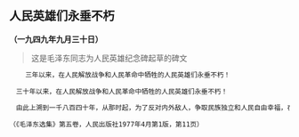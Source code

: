 ## 人民英雄们永垂不朽

**（一九四九年九月三十日）**

> 这是毛泽东同志为人民英雄纪念碑起草的碑文

``` txt
	三年以来，在人民解放战争和人民革命中牺牲的人民英雄们永垂不朽！   
  
　三十年以来，在人民解放战争和人民革命中牺牲的人民英雄们永垂不朽！   
  
　由此上溯到一千八百四十年，从那时起，为了反对内外敌人，争取民族独立和人民自由幸福，在历次斗争中牺牲的人民英雄们永垂不朽 ！   
  
（《毛泽东选集》第五卷，人民出版社1977年4月第1版，第11页）   
```

